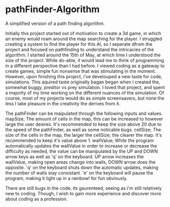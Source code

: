 # pathFinder-Algorithm
A simplified version of a path finding algorithm.

Initially this project started out of motivation to create a 3d game, in which an enemy would roam around the map searching for the player. I struggled creating a system to find the player for this AI, so I seperate dfrom the project and focused on pathfinding to understand the intricacies of the algorithm. I started around the 15th of May, at which time I understood the size of the project. While do-able, it would lead me to think of programming in a different perspective than I had before. I viewed coding as a gateway to create games, simple fun nonsense that was stimulating in the moment. However, upon finishing this project, i've develouped a new taste for code, simulations. This aquired taste originally bagan began when I created the, somewhat buggy, preditor vs prey simulation. I loved that project, and spent a majority of my time working on the different nuances of the simulation. Of course, most of my projects would do as simple screensavers, but none the less I take pleasure in the creativity the derives from it.

The pathFinder can be maipulated through the following inputs and values.
mapSize; The amount of cells in the map, this can be increased to however large the user desires. It's recommended to keep the size above 20 due to the speed of the pathFinder, as well as some noticable bugs.
cellSize; The size of the cells in the map, the larger the cellSize; the clearer the map. it's recommended to keep it's value above 1.
wallValue; While the program automatically updates the wallValue in order to increase or decrease the difficulty as needed, the value can be manipulated by the UP and DOWN arrow keys as well as 'q' on the keyboard. UP arrow increases the wallValue, making open areas change into walls, DOWN arrow does the opposite. 'q' on the keyboard shuts down the automatic updates, making the number of walls stay consistant.
'e' on the keyboard will pause the program, making it light up in a rainbow! for fun obviously.

There are still bugs in the code, its gaurenteed, seeing as i'm still relatively new to coding. Though, I wish to gain more experience and discover more about coding as a profession.
